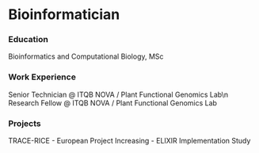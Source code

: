 # Bioinformatician

### Education
Bioinformatics and Computational Biology, MSc

### Work Experience
Senior Technician @ ITQB NOVA / Plant Functional Genomics Lab\n
Research Fellow @ ITQB NOVA / Plant Functional Genomics Lab

### Projects
TRACE-RICE - European Project
Increasing - ELIXIR Implementation Study
